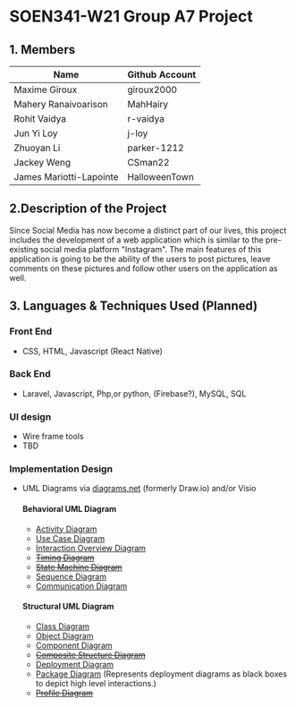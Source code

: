 # SOEN341-W21 Group A7 Project


## 1. Members
Name | Github Account
------------ | ------------- 
Maxime Giroux | giroux2000
Mahery Ranaivoarison | MahHairy
Rohit Vaidya | r-vaidya
Jun Yi Loy | j-loy
Zhuoyan Li | parker-1212
Jackey Weng | CSman22 
James Mariotti-Lapointe | HalloweenTown 

## 2.Description of the Project 
Since Social Media has now become a distinct part of our lives, this project includes the development of a web application which is similar to the pre-existing social media platform "Instagram". The main features of this application is going to be the ability of the users to post pictures, leave comments on these pictures and follow other users on the application as well.

## 3. Languages & Techniques Used (Planned)
### **Front End**
- CSS, HTML, Javascript (React Native)

### **Back End**
- Laravel, Javascript, Php,or python, (Firebase?), MySQL, SQL

### **UI design**
- Wire frame tools
- TBD

### **Implementation Design**
- UML Diagrams via [diagrams.net](https://app.diagrams.net/) (formerly Draw.io) and/or Visio

    #### Behavioral UML Diagram
    - [Activity Diagram](https://tallyfy.com/uml-diagram/#activity-diagram)
    - [Use Case Diagram](https://tallyfy.com/uml-diagram/#use-case-diagram)
    - [Interaction Overview Diagram](https://tallyfy.com/uml-diagram/#interaction-overview-diagram)
    - [~~Timing Diagram~~](https://tallyfy.com/uml-diagram/#timing-diagram)
    - [~~State Machine Diagram~~](https://tallyfy.com/uml-diagram/#state-machine-diagram)
    - [Sequence Diagram](https://tallyfy.com/uml-diagram/#sequence-diagram)
    - [Communication Diagram](https://tallyfy.com/uml-diagram/#communication_uml_diagram)

    #### Structural UML Diagram
    - [Class Diagram](https://tallyfy.com/uml-diagram/#class-diagram)
    - [Object Diagram](https://tallyfy.com/uml-diagram/#object-diagram)
    - [Component Diagram](https://tallyfy.com/uml-diagram/#component-diagram)
    - [~~Composite Structure Diagram~~](https://tallyfy.com/uml-diagram/#composite-structure-diagram)
    - [Deployment Diagram](https://tallyfy.com/uml-diagram/#deployment-diagram)
    - [Package Diagram](https://tallyfy.com/uml-diagram/#package-diagram) (Represents deployment diagrams as black boxes to depict high level interactions.)
    - [~~Profile Diagram~~](https://tallyfy.com/uml-diagram/#profile-diagram)
